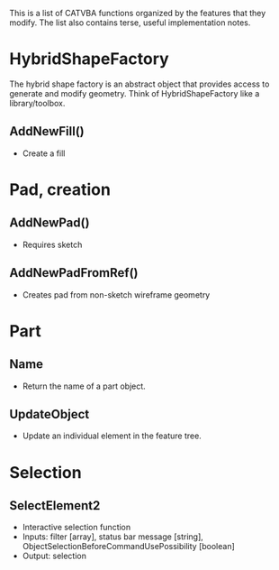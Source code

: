 This is a list of CATVBA functions organized by the features that they modify. The list also contains terse, useful implementation notes.

# HybridShapeFactory
The hybrid shape factory is an abstract object that provides access to generate and modify geometry. Think of HybridShapeFactory like a library/toolbox.
## AddNewFill()
* Create a fill

# Pad, creation
## AddNewPad()
* Requires sketch

## AddNewPadFromRef()
* Creates pad from non-sketch wireframe geometry

# Part
## Name
* Return the name of a part object.

## UpdateObject
* Update an individual element in the feature tree.

# Selection
## SelectElement2
* Interactive selection function
* Inputs: filter [array], status bar message [string], ObjectSelectionBeforeCommandUsePossibility [boolean]
* Output: selection
